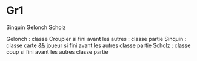# Gr1
Sinquin Gelonch Scholz

Gelonch : classe Croupier si fini avant les autres  : classe partie 
Sinquin : classe carte && joueur si fini avant les autres classe partie 
Scholz  : classe coup si fini avant les autres classe partie 
